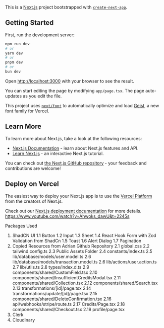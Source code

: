 This is a [Next.js](https://nextjs.org) project bootstrapped with [`create-next-app`](https://nextjs.org/docs/app/api-reference/cli/create-next-app).

## Getting Started

First, run the development server:

```bash
npm run dev
# or
yarn dev
# or
pnpm dev
# or
bun dev
```

Open [http://localhost:3000](http://localhost:3000) with your browser to see the result.

You can start editing the page by modifying `app/page.tsx`. The page auto-updates as you edit the file.

This project uses [`next/font`](https://nextjs.org/docs/app/building-your-application/optimizing/fonts) to automatically optimize and load [Geist](https://vercel.com/font), a new font family for Vercel.

## Learn More

To learn more about Next.js, take a look at the following resources:

- [Next.js Documentation](https://nextjs.org/docs) - learn about Next.js features and API.
- [Learn Next.js](https://nextjs.org/learn) - an interactive Next.js tutorial.

You can check out [the Next.js GitHub repository](https://github.com/vercel/next.js) - your feedback and contributions are welcome!

## Deploy on Vercel

The easiest way to deploy your Next.js app is to use the [Vercel Platform](https://vercel.com/new?utm_medium=default-template&filter=next.js&utm_source=create-next-app&utm_campaign=create-next-app-readme) from the creators of Next.js.

Check out our [Next.js deployment documentation](https://nextjs.org/docs/app/building-your-application/deploying) for more details.
https://www.youtube.com/watch?v=Ahwoks_dawU&t=2245s

Packages Used
1. ShadCN UI
    1.1 Button
    1.2 Input
    1.3 Sheet
    1.4 React Hook Form with Zod Validation from ShadCn
    1.5 Toast
    1.6 Alert Dialog
    1.7 Pagination
2. Copied Resources from Adrian Github Repository
    2.1 global.css
    2.2 tailwind.config.ts
    2.3 Public Assets Folder
    2.4 constants/index.ts
    2.5 lib/database/models/user.model.ts
    2.6 lib/database/models/transaction.model.ts
    2.6 lib/actions/user.action.ts
    2.7 lib/utils.ts
    2.8 types/index.d.ts
    2.9 components/shared/CustomField.tsx
    2.10 components/shared/InsufficientCreditsModal.tsx
    2.11 components/shared/Collection.tsx
    2.12 components/shared/Search.tsx
    2.13 transformations/[id]/page.tsx
    2.14 transformations/update/[id]/page.tsx
    2.15 components/shared/DeleteConfirmation.tsx
    2.16 api/webhooks/stripe/route.ts
    2.17 Credits/Page.tsx
    2.18 components/shared/Checkout.tsx
    2.19 profile/page.tsx
3. Clerk
4. Cloudinary